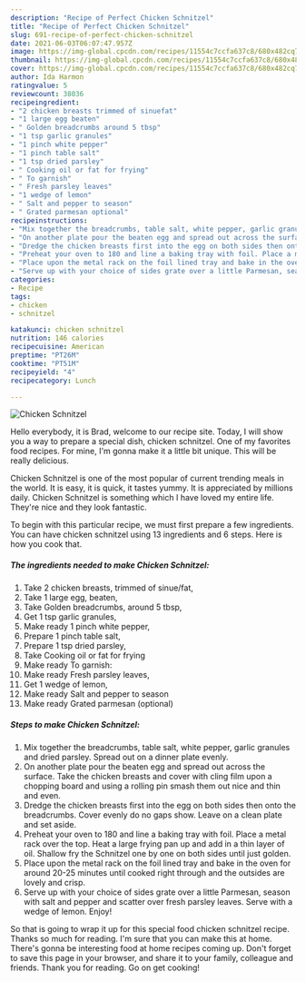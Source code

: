 ```yaml
---
description: "Recipe of Perfect Chicken Schnitzel"
title: "Recipe of Perfect Chicken Schnitzel"
slug: 691-recipe-of-perfect-chicken-schnitzel
date: 2021-06-03T06:07:47.957Z
image: https://img-global.cpcdn.com/recipes/11554c7ccfa637c8/680x482cq70/chicken-schnitzel-recipe-main-photo.jpg
thumbnail: https://img-global.cpcdn.com/recipes/11554c7ccfa637c8/680x482cq70/chicken-schnitzel-recipe-main-photo.jpg
cover: https://img-global.cpcdn.com/recipes/11554c7ccfa637c8/680x482cq70/chicken-schnitzel-recipe-main-photo.jpg
author: Ida Harmon
ratingvalue: 5
reviewcount: 38036
recipeingredient:
- "2 chicken breasts trimmed of sinuefat"
- "1 large egg beaten"
- " Golden breadcrumbs around 5 tbsp"
- "1 tsp garlic granules"
- "1 pinch white pepper"
- "1 pinch table salt"
- "1 tsp dried parsley"
- " Cooking oil or fat for frying"
- " To garnish"
- " Fresh parsley leaves"
- "1 wedge of lemon"
- " Salt and pepper to season"
- " Grated parmesan optional"
recipeinstructions:
- "Mix together the breadcrumbs, table salt, white pepper, garlic granules and dried parsley. Spread out on a dinner plate evenly."
- "On another plate pour the beaten egg and spread out across the surface. Take the chicken breasts and cover with cling film upon a chopping board and using a rolling pin smash them out nice and thin and even."
- "Dredge the chicken breasts first into the egg on both sides then onto the breadcrumbs. Cover evenly do no gaps show. Leave on a clean plate and set aside."
- "Preheat your oven to 180 and line a baking tray with foil. Place a metal rack over the top. Heat a large frying pan up and add in a thin layer of oil. Shallow fry the Schnitzel one by one on both sides until just golden."
- "Place upon the metal rack on the foil lined tray and bake in the oven for around 20-25 minutes until cooked right through and the outsides are lovely and crisp."
- "Serve up with your choice of sides grate over a little Parmesan, season with salt and pepper and scatter over fresh parsley leaves. Serve with a wedge of lemon. Enjoy!"
categories:
- Recipe
tags:
- chicken
- schnitzel

katakunci: chicken schnitzel 
nutrition: 146 calories
recipecuisine: American
preptime: "PT26M"
cooktime: "PT51M"
recipeyield: "4"
recipecategory: Lunch

---
```



![Chicken Schnitzel](https://img-global.cpcdn.com/recipes/11554c7ccfa637c8/680x482cq70/chicken-schnitzel-recipe-main-photo.jpg)

Hello everybody, it is Brad, welcome to our recipe site. Today, I will show you a way to prepare a special dish, chicken schnitzel. One of my favorites food recipes. For mine, I'm gonna make it a little bit unique. This will be really delicious.

Chicken Schnitzel is one of the most popular of current trending meals in the world. It is easy, it is quick, it tastes yummy. It is appreciated by millions daily. Chicken Schnitzel is something which I have loved my entire life. They're nice and they look fantastic.




To begin with this particular recipe, we must first prepare a few ingredients. You can have chicken schnitzel using 13 ingredients and 6 steps. Here is how you cook that.

<!--inarticleads1-->

##### The ingredients needed to make Chicken Schnitzel:

1. Take 2 chicken breasts, trimmed of sinue/fat,
1. Take 1 large egg, beaten,
1. Take  Golden breadcrumbs, around 5 tbsp,
1. Get 1 tsp garlic granules,
1. Make ready 1 pinch white pepper,
1. Prepare 1 pinch table salt,
1. Prepare 1 tsp dried parsley,
1. Take  Cooking oil or fat for frying
1. Make ready  To garnish:
1. Make ready  Fresh parsley leaves,
1. Get 1 wedge of lemon,
1. Make ready  Salt and pepper to season
1. Make ready  Grated parmesan (optional)




<!--inarticleads2-->

##### Steps to make Chicken Schnitzel:

1. Mix together the breadcrumbs, table salt, white pepper, garlic granules and dried parsley. Spread out on a dinner plate evenly.
1. On another plate pour the beaten egg and spread out across the surface. Take the chicken breasts and cover with cling film upon a chopping board and using a rolling pin smash them out nice and thin and even.
1. Dredge the chicken breasts first into the egg on both sides then onto the breadcrumbs. Cover evenly do no gaps show. Leave on a clean plate and set aside.
1. Preheat your oven to 180 and line a baking tray with foil. Place a metal rack over the top. Heat a large frying pan up and add in a thin layer of oil. Shallow fry the Schnitzel one by one on both sides until just golden.
1. Place upon the metal rack on the foil lined tray and bake in the oven for around 20-25 minutes until cooked right through and the outsides are lovely and crisp.
1. Serve up with your choice of sides grate over a little Parmesan, season with salt and pepper and scatter over fresh parsley leaves. Serve with a wedge of lemon. Enjoy!




So that is going to wrap it up for this special food chicken schnitzel recipe. Thanks so much for reading. I'm sure that you can make this at home. There's gonna be interesting food at home recipes coming up. Don't forget to save this page in your browser, and share it to your family, colleague and friends. Thank you for reading. Go on get cooking!
